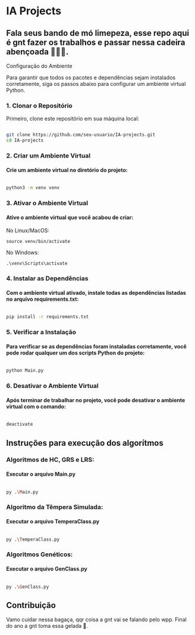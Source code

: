 # IA Projects

## Fala seus bando de mó limepeza, esse repo aqui é gnt fazer os trabalhos e passar nessa cadeira abençoada 👨🏻‍💻.
Configuração do Ambiente

Para garantir que todos os pacotes e dependências sejam instalados corretamente, siga os passos abaixo para configurar um ambiente virtual Python.
### 1. Clonar o Repositório

Primeiro, clone este repositório em sua máquina local:

```bash

git clone https://github.com/seu-usuario/IA-projects.git
cd IA-projects
```

### 2. Criar um Ambiente Virtual

#### Crie um ambiente virtual no diretório do projeto:

```bash

python3 -m venv venv
```

### 3. Ativar o Ambiente Virtual

#### Ative o ambiente virtual que você acabou de criar:

No Linux/MacOS:

    source venv/bin/activate


No Windows:

    .\venv\Scripts\activate
    

### 4. Instalar as Dependências

#### Com o ambiente virtual ativado, instale todas as dependências listadas no arquivo requirements.txt:

```bash

pip install -r requirements.txt
```

### 5. Verificar a Instalação

#### Para verificar se as dependências foram instaladas corretamente, você pode rodar qualquer um dos scripts Python do projeto:

```bash

python Main.py
```

### 6. Desativar o Ambiente Virtual

#### Após terminar de trabalhar no projeto, você pode desativar o ambiente virtual com o comando:

```bash

deactivate
```

## Instruções para execução dos algorítmos

### Algoritmos de HC, GRS e LRS:

#### Executar o arquivo Main.py

```bash

py .\Main.py
```

### Algoritmo da Têmpera Simulada:

#### Executar o arquivo TemperaClass.py

```bash

py .\TemperaClass.py
```
### Algoritmos Genéticos:

#### Executar o arquivo GenClass.py

```bash

py .\GenClass.py
```

## Contribuição

Vamo cuidar nessa bagaça, qqr coisa a gnt vai se falando pelo wpp. Final do ano a gnt toma essa gelada 🍻.
